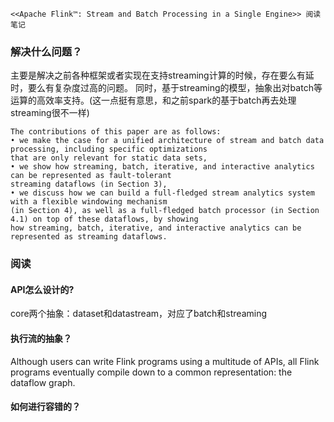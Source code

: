 ```
<<Apache Flink™: Stream and Batch Processing in a Single Engine>> 阅读笔记
```
### 解决什么问题？
主要是解决之前各种框架或者实现在支持streaming计算的时候，存在要么有延时，要么有复杂度过高的问题。
同时，基于streaming的模型，抽象出对batch等运算的高效率支持。(这一点挺有意思，和之前spark的基于batch再去处理streaming很不一样)

```
The contributions of this paper are as follows:
• we make the case for a unified architecture of stream and batch data processing, including specific optimizations
that are only relevant for static data sets,
• we show how streaming, batch, iterative, and interactive analytics can be represented as fault-tolerant
streaming dataflows (in Section 3),
• we discuss how we can build a full-fledged stream analytics system with a flexible windowing mechanism
(in Section 4), as well as a full-fledged batch processor (in Section 4.1) on top of these dataflows, by showing
how streaming, batch, iterative, and interactive analytics can be represented as streaming dataflows.
```
### 阅读
#### API怎么设计的?
core两个抽象：dataset和datastream，对应了batch和streaming

#### 执行流的抽象？
Although users can write Flink programs using a multitude of APIs, all Flink programs eventually compile down to a common representation: the dataflow graph.

#### 如何进行容错的？